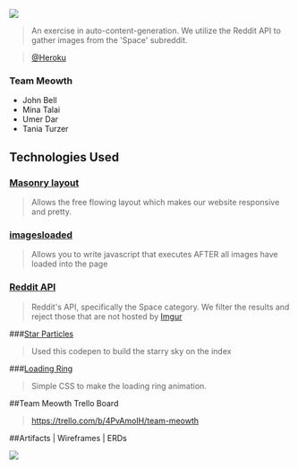 ![](http://i.imgur.com/dsv9UHg.jpg)

> An exercise in auto-content-generation. We utilize the Reddit API to gather images from the 'Space' subreddit.

>[@Heroku](http://secret-forest-2887.herokuapp.com/articles)

### Team Meowth

* John Bell
* Mina Talai
* Umer Dar
* Tania Turzer


## Technologies Used

### [Masonry layout](http://masonry.desandro.com/index.html)
> Allows the free flowing layout which makes our website responsive and pretty.

### [imagesloaded](http://imagesloaded.desandro.com/)
>Allows you to write javascript that executes AFTER all images have loaded into the page

### [Reddit API](www.reddit.com/dev/api)
>Reddit's API, specifically the Space category. We filter the results and reject those that are not hosted by [Imgur](http://imgur.com/)

###[Star Particles](http://codepen.io/apsolut/pen/EhmeL)
>Used this codepen to build the starry sky on the index

###[Loading Ring](http://codepen.io/CasperPas/pen/erJKE)
>Simple CSS to make the loading ring animation.

##Team Meowth Trello Board
>https://trello.com/b/4PvAmoIH/team-meowth

##Artifacts | Wireframes | ERDs

![](https://trello-attachments.s3.amazonaws.com/54d27db4731b0398537f5efc/6650x2990/64e24c69db79ba5fe90f1321f4d6a6fb/2015-02-04_16.01.51.jpg)

